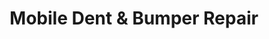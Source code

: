 ---
title: "Mobile Dent & Bumper Repair"
url: /covina/mobile-dent-and-bumper-repair/
shop: car repair
---